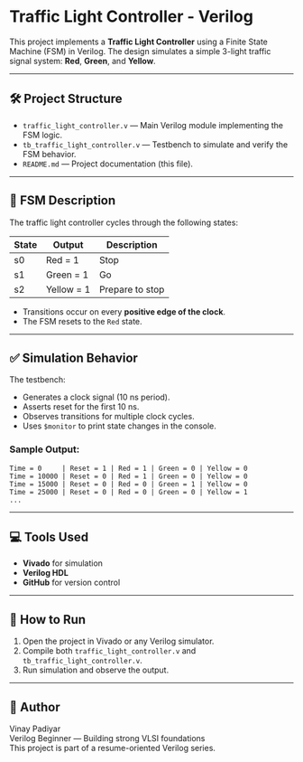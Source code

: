 # Traffic Light Controller - Verilog

This project implements a **Traffic Light Controller** using a Finite State Machine (FSM) in Verilog. The design simulates a simple 3-light traffic signal system: **Red**, **Green**, and **Yellow**.

---

## 🛠️ Project Structure

- `traffic_light_controller.v` — Main Verilog module implementing the FSM logic.
- `tb_traffic_light_controller.v` — Testbench to simulate and verify the FSM behavior.
- `README.md` — Project documentation (this file).

---

## 🔄 FSM Description

The traffic light controller cycles through the following states:

| State | Output           | Description         |
|-------|------------------|---------------------|
| s0    | Red = 1          | Stop                |
| s1    | Green = 1        | Go                  |
| s2    | Yellow = 1       | Prepare to stop     |

- Transitions occur on every **positive edge of the clock**.
- The FSM resets to the `Red` state.

---

## ✅ Simulation Behavior

The testbench:
- Generates a clock signal (10 ns period).
- Asserts reset for the first 10 ns.
- Observes transitions for multiple clock cycles.
- Uses `$monitor` to print state changes in the console.

### Sample Output:

```
Time = 0     | Reset = 1 | Red = 1 | Green = 0 | Yellow = 0
Time = 10000 | Reset = 0 | Red = 1 | Green = 0 | Yellow = 0
Time = 15000 | Reset = 0 | Red = 0 | Green = 1 | Yellow = 0
Time = 25000 | Reset = 0 | Red = 0 | Green = 0 | Yellow = 1
...
```

---

## 💻 Tools Used

- **Vivado** for simulation
- **Verilog HDL**
- **GitHub** for version control

---

## 📂 How to Run

1. Open the project in Vivado or any Verilog simulator.
2. Compile both `traffic_light_controller.v` and `tb_traffic_light_controller.v`.
3. Run simulation and observe the output.

---

## 🔗 Author

Vinay Padiyar  
Verilog Beginner — Building strong VLSI foundations  
This project is part of a resume-oriented Verilog series.

